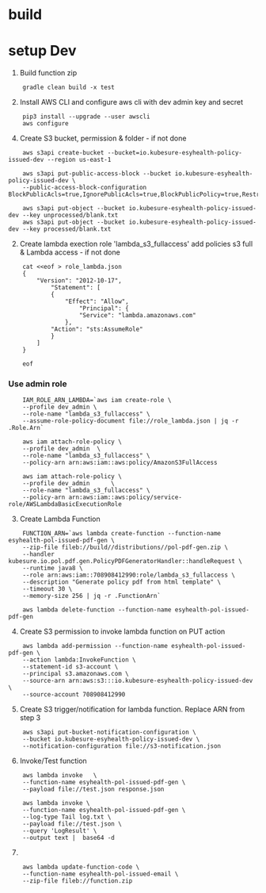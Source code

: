 # build



# setup Dev

1. Build function zip
    
```
    gradle clean build -x test
``` 

2. Install AWS CLI and configure aws cli with dev admin key and secret

```
    pip3 install --upgrade --user awscli
    aws configure 
```

4. Create S3 bucket, permission & folder - if not done

```
    aws s3api create-bucket --bucket=io.kubesure-esyhealth-policy-issued-dev --region us-east-1

    aws s3api put-public-access-block --bucket io.kubesure-esyhealth-policy-issued-dev \
    --public-access-block-configuration BlockPublicAcls=true,IgnorePublicAcls=true,BlockPublicPolicy=true,RestrictPublicBuckets=true

    aws s3api put-object --bucket io.kubesure-esyhealth-policy-issued-dev --key unprocessed/blank.txt
    aws s3api put-object --bucket io.kubesure-esyhealth-policy-issued-dev --key processed/blank.txt    
```

2. Create lambda exection role 'lambda_s3_fullaccess' add policies s3 full & Lambda access - if not done

```
    cat <<eof > role_lambda.json 
    {
        "Version": "2012-10-17",
            "Statement": [
            {
                "Effect": "Allow",
                    "Principal": {
                    "Service": "lambda.amazonaws.com"
                },
            "Action": "sts:AssumeRole"
            }
        ]
    }

    eof
```

### Use admin role

```
    IAM_ROLE_ARN_LAMBDA=`aws iam create-role \
    --profile dev_admin \
 	--role-name "lambda_s3_fullaccess" \
 	--assume-role-policy-document file://role_lambda.json | jq -r .Role.Arn`
``` 

```
    aws iam attach-role-policy \
    --profile dev_admin  \
 	--role-name "lambda_s3_fullaccess" \
 	--policy-arn arn:aws:iam::aws:policy/AmazonS3FullAccess

    aws iam attach-role-policy \
    --profile dev_admin      \
 	--role-name "lambda_s3_fullaccess" \
 	--policy-arn arn:aws:iam::aws:policy/service-role/AWSLambdaBasicExecutionRole
```

3. Create Lambda Function

```
    FUNCTION_ARN=`aws lambda create-function --function-name esyhealth-pol-issued-pdf-gen \
    --zip-file fileb://build//distributions//pol-pdf-gen.zip \
    --handler kubesure.io.pol.pdf.gen.PolicyPDFGeneratorHandler::handleRequest \
    --runtime java8 \
    --role arn:aws:iam::708908412990:role/lambda_s3_fullaccess \
    --description "Generate policy pdf from html template" \
    --timeout 30 \
    --memory-size 256 | jq -r .FunctionArn`  

    aws lambda delete-function --function-name esyhealth-pol-issued-pdf-gen
```

4. Create S3 permission to invoke lambda function on PUT action

```
    aws lambda add-permission --function-name esyhealth-pol-issued-pdf-gen \
    --action lambda:InvokeFunction \
    --statement-id s3-account \
    --principal s3.amazonaws.com \
    --source-arn arn:aws:s3:::io.kubesure-esyhealth-policy-issued-dev \
    --source-account 708908412990
```

5. Create S3 trigger/notification for lambda function. Replace ARN from step 3

```
    aws s3api put-bucket-notification-configuration \
    --bucket io.kubesure-esyhealth-policy-issued-dev \
    --notification-configuration file://s3-notification.json    
```

6. Invoke/Test function

```
    aws lambda invoke   \
    --function-name esyhealth-pol-issued-pdf-gen \
    --payload file://test.json response.json

    aws lambda invoke \
    --function-name esyhealth-pol-issued-pdf-gen \
    --log-type Tail log.txt \
    --payload file://test.json \
    --query 'LogResult' \
    --output text |  base64 -d
```

7. 
```
    aws lambda update-function-code \
    --function-name esyhealth-pol-issued-email \
    --zip-file fileb://function.zip
```